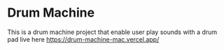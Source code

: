 # Drum Machine
This is a drum machine project that enable user play sounds with a drum pad
live here https://drum-machine-mac.vercel.app/
